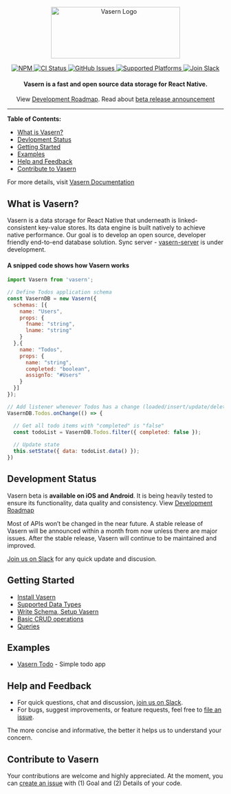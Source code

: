 
<p align="center">  
<img align="center" src="https://unpkg.com/vasern@0.2.4/vasern-logo.svg" alt="Vasern Logo" width="300" height="120">
</p>

<p align="center">
  <a href="https://npmjs.com/package/vasern">
    <img src="https://img.shields.io/npm/v/vasern.svg" alt="NPM">
  </a>
  
  <a href="https://github.com/vasern/vasern">
    <img src="https://img.shields.io/travis/vasern/vasern.svg?logo=travis" alt="CI Status">
  </a>
  
  <a href="https://github.com/vasern/vasern/issues">
    <img src="https://img.shields.io/github/issues/vasern/vasern.svg" alt="GitHub Issues">
  </a>
  
  <a href="https://github.com/vasern/vasern">
    <img src="https://img.shields.io/badge/React%20Native-iOS%20%2B%20Android-brightgreen.svg" alt="Supported Platforms ">
  </a>
  
  <a href="https://join.slack.com/t/vasern/shared_invite/enQtNDU4NTk2MDI5OTcyLTRiYzRjZDI5YTAyMjlhYzg1YTdhNjFjZGNkODI1OTQwYzExZjA3NWRkYTY1MGE2ZjU0YzU3NzE2NzUwZmEwMjM">
    <img src="https://img.shields.io/badge/chat-on%20Slack-%23e21357.svg?logo=slack" alt="Join Slack">
  </a>
</p>

<h4 align="center">
Vasern is a fast and open source data storage for React Native.
</h4>

<p align="center">
  View <a href="https://github.com/vasern/vasern/blob/master/roadmap.md">Development Roadmap</a>. Read about <a href="https://medium.com/vasern/vasern-a-fast-lightweight-and-open-source-data-storage-for-react-native-7fccff7506a1">beta release announcement</a>
</p>


---

__Table of Contents:__

- [What is Vasern?](#what-is-vasern)
- [Devlopment Status](#development-status)
- [Getting Started](#getting-started)
- [Examples](#examples)
- [Help and Feedback](#help-and-feedback)
- [Contribute to Vasern](#contribute-to-vasern)


For more details, visit [Vasern Documentation](https://vasern.com/docs/overview)

## What is Vasern?

Vasern is a data storage for React Native that underneath is linked-consistent key-value stores. Its data engine is built natively to achieve native performance. Our goal is to develop an open source, developer friendly end-to-end database solution. Sync server - [vasern-server](https://github.com/vasern/vasern-server) is under development.

#### A snipped code shows how Vasern works

```javascript
import Vasern from 'vasern';

// Define Todos application schema
const VasernDB = new Vasern({ 
  schemas: [{
    name: "Users",
    props: {
      fname: "string",
      lname: "string"
    }
  },{
    name: "Todos",
    props: {
      name: "string",
      completed: "boolean",
      assignTo: "#Users"
    }
  }]
});

// Add listener whenever Todos has a change (loaded/insert/update/delete)
VasernDB.Todos.onChange(() => {

  // Get all todo items with "completed" is "false"
  const todoList = VasernDB.Todos.filter({ completed: false });
  
  // Update state
  this.setState({ data: todoList.data() });
})
```

## Development Status

Vasern beta is **available on iOS and Android**. It is being heavily tested to ensure its functionality, data quality and consistency. View [Development Roadmap](roadmap.md)

Most of APIs won’t be changed in the near future. A stable release of Vasern will be announced within a month from now unless there are major issues. After the stable release, Vasern will continue to be maintained and improved.

[Join us on Slack](https://join.slack.com/t/vasern/shared_invite/enQtNDU4NTk2MDI5OTcyLTRiYzRjZDI5YTAyMjlhYzg1YTdhNjFjZGNkODI1OTQwYzExZjA3NWRkYTY1MGE2ZjU0YzU3NzE2NzUwZmEwMjM) for any quick update and discusion.


## Getting Started

- [Install Vasern](https://vasern.com/docs/install-vasern)
- [Supported Data Types](https://vasern.com/docs/supported-data-types)
- [Write Schema, Setup Vasern](https://vasern.com/docs/write-schema-setup-vasern)
- [Basic CRUD operations](https://vasern.com/docs/basic-crud-operation)
- [Queries](https://vasern.com/docs/queries)


## Examples

- [Vasern Todo](https://vasern.com/docs/todo-example) - Simple todo app

## Help and Feedback

- For quick questions, chat and discussion, [join us on Slack](https://join.slack.com/t/vasern/shared_invite/enQtNDU4NTk2MDI5OTcyLTRiYzRjZDI5YTAyMjlhYzg1YTdhNjFjZGNkODI1OTQwYzExZjA3NWRkYTY1MGE2ZjU0YzU3NzE2NzUwZmEwMjM).
- For bugs, suggest improvements, or feature requests, feel free to [file an issue](https://github.com/vasern/vasern/issues).

The more concise and informative, the better it helps us to understand your concern.

## Contribute to Vasern

Your contributions are welcome and highly appreciated. At the moment, you can [create an issue](https://github.com/vasern/vasern/issues) with (1) Goal and (2) Details of your code.
